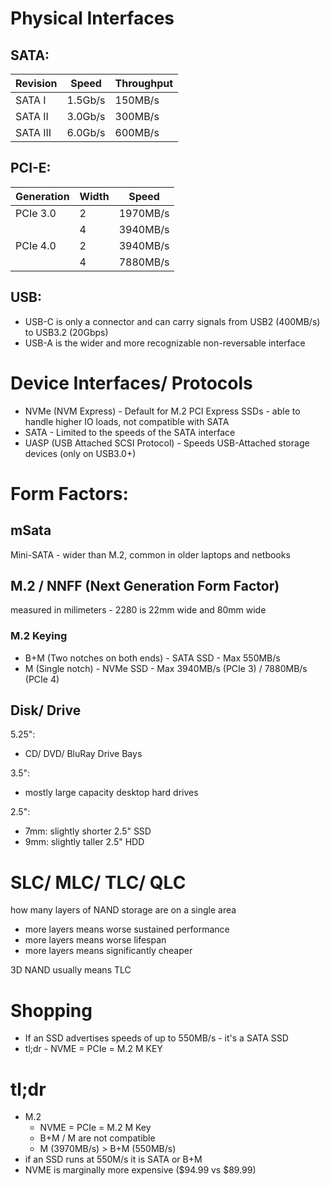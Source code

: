 # Physical Interfaces

## SATA:
| Revision | Speed   | Throughput |
|----------|---------|------------|
| SATA I   | 1.5Gb/s | 150MB/s    |
| SATA II  | 3.0Gb/s | 300MB/s    |
| SATA III | 6.0Gb/s | 600MB/s    |

## PCI-E:
| Generation | Width | Speed    |
|------------|-------|----------|
| PCIe 3.0   | 2     | 1970MB/s |
|            | 4     | 3940MB/s |
| PCIe 4.0   | 2     | 3940MB/s | 
|            | 4     | 7880MB/s |

## USB:
 - USB-C is only a connector and can carry signals from USB2 (400MB/s) to USB3.2 (20Gbps)
 - USB-A is the wider and more recognizable non-reversable interface  

# Device Interfaces/ Protocols
 - NVMe (NVM Express) - Default for M.2 PCI Express SSDs - able to handle higher IO loads, not compatible with SATA
 - SATA - Limited to the speeds of the SATA interface
 - UASP (USB Attached SCSI Protocol) - Speeds USB-Attached storage devices (only on USB3.0+)

# Form Factors:

## mSata
Mini-SATA - wider than M.2, common in older laptops and netbooks

## M.2 / NNFF (Next Generation Form Factor)
measured in milimeters - 2280 is 22mm wide and 80mm wide

### M.2 Keying
- B+M (Two notches on both ends) - SATA SSD - Max 550MB/s
 - M (Single notch) - NVMe SSD - Max 3940MB/s (PCIe 3) / 7880MB/s (PCIe 4)

## Disk/ Drive
5.25":
 - CD/ DVD/ BluRay Drive Bays

3.5":
 - mostly large capacity desktop hard drives

2.5":
 - 7mm: slightly shorter 2.5" SSD
 - 9mm: slightly taller 2.5" HDD

# SLC/ MLC/ TLC/ QLC
how many layers of NAND storage are on a single area
 - more layers means worse sustained performance
 - more layers means worse lifespan
 - more layers means significantly cheaper

3D NAND usually means TLC

# Shopping
 - If an SSD advertises speeds of up to 550MB/s - it's a SATA SSD
 - tl;dr - NVME = PCIe = M.2 M KEY


# tl;dr
- M.2
  - NVME = PCIe = M.2 M Key
  - B+M / M are not compatible
  - M (3970MB/s) > B+M (550MB/s)
- if an SSD runs at 550M/s it is SATA or B+M
- NVME is marginally more expensive ($94.99 vs $89.99)
